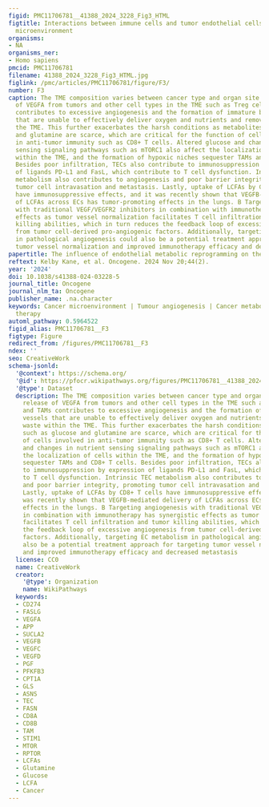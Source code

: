 ```yaml
---
figid: PMC11706781__41388_2024_3228_Fig3_HTML
figtitle: Interactions between immune cells and tumor endothelial cells in the tumor
  microenvironment
organisms:
- NA
organisms_ner:
- Homo sapiens
pmcid: PMC11706781
filename: 41388_2024_3228_Fig3_HTML.jpg
figlink: /pmc/articles/PMC11706781/figure/F3/
number: F3
caption: The TME composition varies between cancer type and organ site. A The release
  of VEGFA from tumors and other cell types in the TME such as Treg cells and TAMs
  contributes to excessive angiogenesis and the formation of immature blood vessels
  that are unable to effectively deliver oxygen and nutrients and remove waste within
  the TME. This further exacerbates the harsh conditions as metabolites such as glucose
  and glutamine are scarce, which are critical for the function of cells involved
  in anti-tumor immunity such as CD8+ T cells. Altered glucose and changes in nutrient
  sensing signaling pathways such as mTORC1 also affect the localization of cells
  within the TME, and the formation of hypoxic niches sequester TAMs and CD8+ T cells.
  Besides poor infiltration, TECs also contribute to immunosuppression by expression
  of ligands PD-L1 and FasL, which contribute to T cell dysfunction. Intrinsic TEC
  metabolism also contributes to angiogenesis and poor barrier integrity, promoting
  tumor cell intravasation and metastasis. Lastly, uptake of LCFAs by CD8+ T cells
  have immunosuppressive effects, and it was recently shown that VEGFB-mediated delivery
  of LCFAs across ECs has tumor-promoting effects in the lungs. B Targeting angiogenesis
  with traditional VEGF/VEGFR2 inhibitors in combination with immunotherapy has synergistic
  effects as tumor vessel normalization facilitates T cell infiltration and tumor
  killing abilities, which in turn reduces the feedback loop of excessive angiogenesis
  from tumor cell-derived pro-angiogenic factors. Additionally, targeting EC metabolism
  in pathological angiogenesis could also be a potential treatment approach for targeting
  tumor vessel normalization and improved immunotherapy efficacy and decreased metastasis
papertitle: The influence of endothelial metabolic reprogramming on the tumor microenvironment
reftext: Kelby Kane, et al. Oncogene. 2024 Nov 20;44(2).
year: '2024'
doi: 10.1038/s41388-024-03228-5
journal_title: Oncogene
journal_nlm_ta: Oncogene
publisher_name: .na.character
keywords: Cancer microenvironment | Tumour angiogenesis | Cancer metabolism | Cancer
  therapy
automl_pathway: 0.5964522
figid_alias: PMC11706781__F3
figtype: Figure
redirect_from: /figures/PMC11706781__F3
ndex: ''
seo: CreativeWork
schema-jsonld:
  '@context': https://schema.org/
  '@id': https://pfocr.wikipathways.org/figures/PMC11706781__41388_2024_3228_Fig3_HTML.html
  '@type': Dataset
  description: The TME composition varies between cancer type and organ site. A The
    release of VEGFA from tumors and other cell types in the TME such as Treg cells
    and TAMs contributes to excessive angiogenesis and the formation of immature blood
    vessels that are unable to effectively deliver oxygen and nutrients and remove
    waste within the TME. This further exacerbates the harsh conditions as metabolites
    such as glucose and glutamine are scarce, which are critical for the function
    of cells involved in anti-tumor immunity such as CD8+ T cells. Altered glucose
    and changes in nutrient sensing signaling pathways such as mTORC1 also affect
    the localization of cells within the TME, and the formation of hypoxic niches
    sequester TAMs and CD8+ T cells. Besides poor infiltration, TECs also contribute
    to immunosuppression by expression of ligands PD-L1 and FasL, which contribute
    to T cell dysfunction. Intrinsic TEC metabolism also contributes to angiogenesis
    and poor barrier integrity, promoting tumor cell intravasation and metastasis.
    Lastly, uptake of LCFAs by CD8+ T cells have immunosuppressive effects, and it
    was recently shown that VEGFB-mediated delivery of LCFAs across ECs has tumor-promoting
    effects in the lungs. B Targeting angiogenesis with traditional VEGF/VEGFR2 inhibitors
    in combination with immunotherapy has synergistic effects as tumor vessel normalization
    facilitates T cell infiltration and tumor killing abilities, which in turn reduces
    the feedback loop of excessive angiogenesis from tumor cell-derived pro-angiogenic
    factors. Additionally, targeting EC metabolism in pathological angiogenesis could
    also be a potential treatment approach for targeting tumor vessel normalization
    and improved immunotherapy efficacy and decreased metastasis
  license: CC0
  name: CreativeWork
  creator:
    '@type': Organization
    name: WikiPathways
  keywords:
  - CD274
  - FASLG
  - VEGFA
  - APP
  - SUCLA2
  - VEGFB
  - VEGFC
  - VEGFD
  - PGF
  - PFKFB3
  - CPT1A
  - GLS
  - ASNS
  - TEC
  - FASN
  - CD8A
  - CD8B
  - TAM
  - STIM1
  - MTOR
  - RPTOR
  - LCFAs
  - Glutamine
  - Glucose
  - LCFA
  - Cancer
---
```

